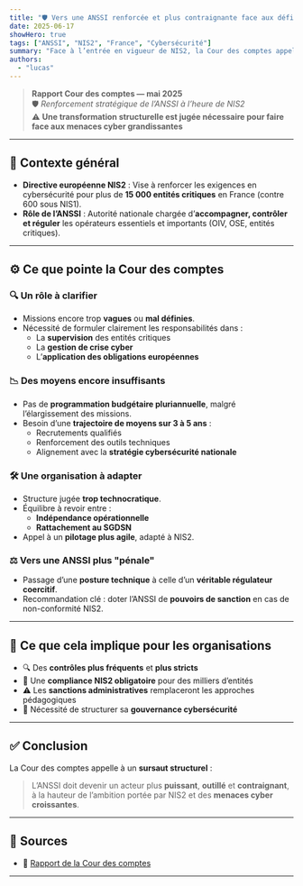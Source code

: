 ```yaml
---
title: "🛡️ Vers une ANSSI renforcée et plus contraignante face aux défis de NIS2"
date: 2025-06-17
showHero: true
tags: ["ANSSI", "NIS2", "France", "Cybersécurité"]
summary: "Face à l’entrée en vigueur de NIS2, la Cour des comptes appelle à renforcer l’ANSSI : missions clarifiées, moyens accrus, posture plus contraignante. Une transformation structurelle s’impose pour répondre aux défis cyber européens."
authors:
  - "lucas"
---
```


> **Rapport Cour des comptes — mai 2025**  
> 🛡️ *Renforcement stratégique de l’ANSSI à l’heure de NIS2*  
> ⚠️ **Une transformation structurelle est jugée nécessaire pour faire face aux menaces cyber grandissantes**

---

## 📌 Contexte général

- **Directive européenne NIS2** : Vise à renforcer les exigences en cybersécurité pour plus de **15 000 entités critiques** en France (contre 600 sous NIS1).
- **Rôle de l’ANSSI** : Autorité nationale chargée d’**accompagner, contrôler et réguler** les opérateurs essentiels et importants (OIV, OSE, entités critiques).

---

## ⚙️ Ce que pointe la Cour des comptes

### 🔍 Un rôle à clarifier

- Missions encore trop **vagues** ou **mal définies**.
- Nécessité de formuler clairement les responsabilités dans :
  - La **supervision** des entités critiques
  - La **gestion de crise cyber**
  - L’**application des obligations européennes**

### 📉 Des moyens encore insuffisants

- Pas de **programmation budgétaire pluriannuelle**, malgré l’élargissement des missions.
- Besoin d’une **trajectoire de moyens sur 3 à 5 ans** :
  - Recrutements qualifiés
  - Renforcement des outils techniques
  - Alignement avec la **stratégie cybersécurité nationale**

### 🛠️ Une organisation à adapter

- Structure jugée **trop technocratique**.
- Équilibre à revoir entre :
  - **Indépendance opérationnelle**
  - **Rattachement au SGDSN**
- Appel à un **pilotage plus agile**, adapté à NIS2.

### ⚖️ Vers une ANSSI plus "pénale"

- Passage d’une **posture technique** à celle d’un **véritable régulateur coercitif**.
- Recommandation clé : doter l’ANSSI de **pouvoirs de sanction** en cas de non-conformité NIS2.

---

## 🧠 Ce que cela implique pour les organisations

- 🔍 Des **contrôles plus fréquents** et **plus stricts**
- 📜 Une **compliance NIS2 obligatoire** pour des milliers d’entités
- ⚠️ Les **sanctions administratives** remplaceront les approches pédagogiques
- 🧾 Nécessité de structurer sa **gouvernance cybersécurité**

---

## ✅ Conclusion

La Cour des comptes appelle à un **sursaut structurel** :  
> L’ANSSI doit devenir un acteur plus **puissant**, **outillé** et **contraignant**, à la hauteur de l’ambition portée par NIS2 et des **menaces cyber croissantes**.

---

## 🔗 Sources

- 📄 [Rapport de la Cour des comptes](https://www.ccomptes.fr/fr/publications/la-reponse-de-letat-aux-cybermenaces-sur-les-systemes-dinformation-civils)  

---
